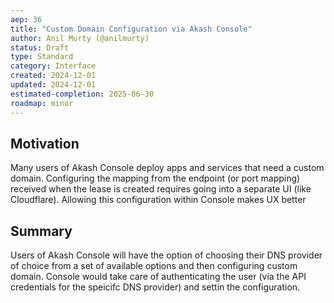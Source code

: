 ```yaml
---
aep: 36
title: "Custom Domain Configuration via Akash Console"
author: Anil Murty (@anilmurty)
status: Draft
type: Standard
category: Interface
created: 2024-12-01
updated: 2024-12-01
estimated-completion: 2025-06-30
roadmap: minor
---
```


## Motivation

Many users of Akash Console deploy apps and services that need a custom domain. Configuring the mapping from the endpoint (or port mapping) received when the lease is created requires going into a separate UI (like Cloudflare). Allowing this configuration within Console makes UX better

## Summary

Users of Akash Console will have the option of choosing their DNS provider of choice from a set of available options and then configuring custom domain. Console would take care of authenticating the user (via the API credentials for the speicifc DNS provider) and settin the configuration.
